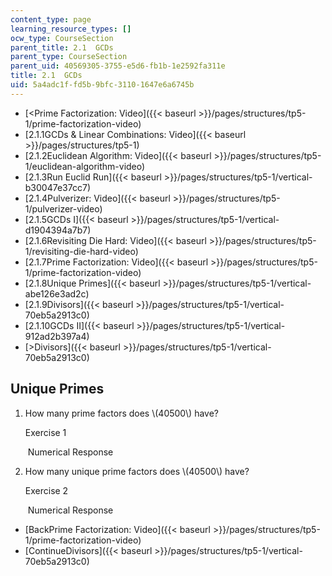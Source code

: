 ```yaml
---
content_type: page
learning_resource_types: []
ocw_type: CourseSection
parent_title: 2.1  GCDs
parent_type: CourseSection
parent_uid: 40569305-3755-e5d6-fb1b-1e2592fa311e
title: 2.1  GCDs
uid: 5a4adc1f-fd5b-9bfc-3110-1647e6a6745b
---
```


*   [\<Prime Factorization: Video]({{< baseurl >}}/pages/structures/tp5-1/prime-factorization-video)
*   [2.1.1GCDs & Linear Combinations: Video]({{< baseurl >}}/pages/structures/tp5-1)
*   [2.1.2Euclidean Algorithm: Video]({{< baseurl >}}/pages/structures/tp5-1/euclidean-algorithm-video)
*   [2.1.3Run Euclid Run]({{< baseurl >}}/pages/structures/tp5-1/vertical-b30047e37cc7)
*   [2.1.4Pulverizer: Video]({{< baseurl >}}/pages/structures/tp5-1/pulverizer-video)
*   [2.1.5GCDs I]({{< baseurl >}}/pages/structures/tp5-1/vertical-d1904394a7b7)
*   [2.1.6Revisiting Die Hard: Video]({{< baseurl >}}/pages/structures/tp5-1/revisiting-die-hard-video)
*   [2.1.7Prime Factorization: Video]({{< baseurl >}}/pages/structures/tp5-1/prime-factorization-video)
*   [2.1.8Unique Primes]({{< baseurl >}}/pages/structures/tp5-1/vertical-abe126e3ad2c)
*   [2.1.9Divisors]({{< baseurl >}}/pages/structures/tp5-1/vertical-70eb5a2913c0)
*   [2.1.10GCDs II]({{< baseurl >}}/pages/structures/tp5-1/vertical-912ad2b397a4)
*   [\>Divisors]({{< baseurl >}}/pages/structures/tp5-1/vertical-70eb5a2913c0)

Unique Primes
-------------

  

1.  How many prime factors does \\(40500\\) have?
    
    Exercise 1
    
    &nbsp;Numerical Response&nbsp;
    
  
3.  How many unique prime factors does \\(40500\\) have?
    
    Exercise 2
    
    &nbsp;Numerical Response&nbsp;
    

*   [BackPrime Factorization: Video]({{< baseurl >}}/pages/structures/tp5-1/prime-factorization-video)
*   [ContinueDivisors]({{< baseurl >}}/pages/structures/tp5-1/vertical-70eb5a2913c0)